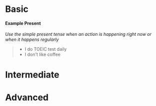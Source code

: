 # Basic
#### Example Present
*Use the simple present tense when an action is happening right now or when it happens regularly*
> - I do TOEIC test daily
> - I don't like coffee
# Intermediate
# Advanced
